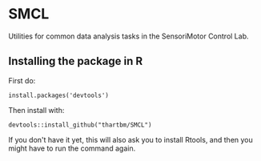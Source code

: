# SMCL
Utilities for common data analysis tasks in the SensoriMotor Control Lab.

## Installing the package in R

First do: 

`install.packages('devtools')`

Then install with: 

`devtools::install_github("thartbm/SMCL")`

If you don't have it yet, this will also ask you to install Rtools, and then you might have to run the command again.
